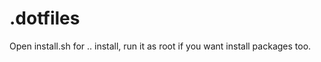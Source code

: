 .dotfiles
=========

Open install.sh for .. install, run it as root if you want install packages too.
